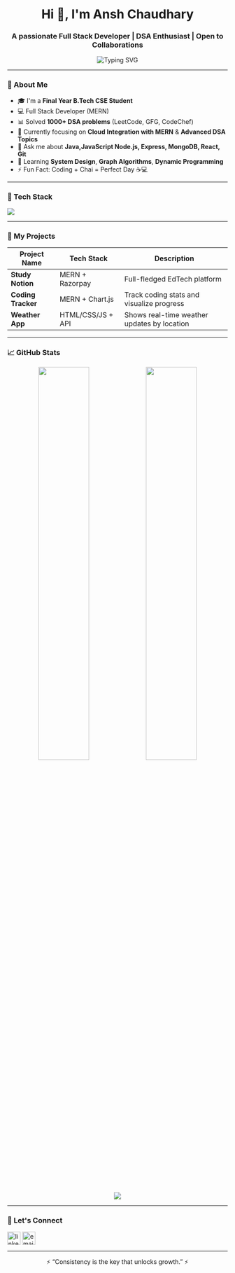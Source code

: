 <h1 align="center">Hi 👋, I'm Ansh Chaudhary</h1>
<h3 align="center">A passionate Full Stack Developer | DSA Enthusiast | Open to Collaborations</h3>

<p align="center">
  <img src="https://readme-typing-svg.demolab.com?font=Fira+Code&pause=1000&color=00F7D2&center=true&vCenter=true&width=435&lines=Full+Stack+Web+Developer;MERN+Stack+Enthusiast;700%2B+LeetCode+Problems+Solved;Always+Learning+Something+New" alt="Typing SVG" />
</p>

---

### 🚀 About Me

- 🎓 I'm a **Final Year B.Tech CSE Student**
- 💻 Full Stack Developer (MERN)
- 📊 Solved **1000+ DSA problems** (LeetCode, GFG, CodeChef)
- 🌱 Currently focusing on **Cloud Integration with MERN** & **Advanced DSA Topics**
- 💬 Ask me about **Java,JavaScript Node.js, Express, MongoDB, React, Git**
- 🧠 Learning **System Design**, **Graph Algorithms**, **Dynamic Programming**
- ⚡ Fun Fact: Coding + Chai = Perfect Day ☕💻

---

### 🧰 Tech Stack

<p align="left">
  <img src="https://skillicons.dev/icons?i=react,nodejs,express,mongodb,js,html,css,java,cpp,git,github,vscode" />
</p>

---

### 📌 My Projects

| Project Name     | Tech Stack              | Description                                   |
|------------------|-------------------------|-----------------------------------------------|
| **Study Notion** | MERN + Razorpay         | Full-fledged EdTech platform                  |
| **Coding Tracker** | MERN + Chart.js       | Track coding stats and visualize progress     |
| **Weather App**  | HTML/CSS/JS + API       | Shows real-time weather updates by location   |

---

### 📈 GitHub Stats

<p align="center">
  <img width="48%" src="https://github-readme-stats.vercel.app/api?username=akshit-chaudhary&show_icons=true&theme=tokyonight" />
  <img width="48%" src="https://github-readme-streak-stats.herokuapp.com/?user=akshit-chaudhary&theme=tokyonight" />
</p>

<p align="center">
  <img src="https://github-readme-stats.vercel.app/api/top-langs/?username=akshit-chaudhary&layout=compact&theme=tokyonight" />
</p>

---

### 🔗 Let's Connect

<p align="left">
  <a href="https://linkedin.com/in/anshchaudharyy" target="_blank"><img align="center" src="https://cdn-icons-png.flaticon.com/512/174/174857.png" alt="linkedin" height="30" width="30" /></a>
  <a href="mailto:akshitchaudhary5911@gmail.com"><img align="center" src="https://cdn-icons-png.flaticon.com/512/732/732200.png" alt="email" height="30" width="30" /></a>
</p>

---

<p align="center">⚡ “Consistency is the key that unlocks growth.” ⚡</p>
